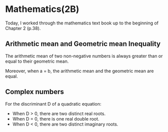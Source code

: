 # Mathematics(2B)

Today, I worked through the mathematics text book up to the beginning of Chapter 2 (p.38).

## Arithmetic mean and Geometric mean Inequality

The arithmetic mean of two non-negative numbers is always greater than or equal to their geometric mean.

Moreover, when a = b, the arithmetic mean and the geometric mean are equal.

## Complex numbers

For the discriminant D of a quadratic equation:

- When D > 0, there are two distinct real roots.
- When D = 0, there is one real double root.
- When D < 0, there are two distinct imaginary roots.
